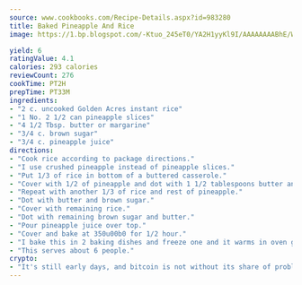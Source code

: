 ```yaml
---
source: www.cookbooks.com/Recipe-Details.aspx?id=983280
title: Baked Pineapple And Rice
image: https://1.bp.blogspot.com/-Ktuo_245eT0/YA2H1yyKl9I/AAAAAAAABhE/WMoqSq2tWOcgMkPaLYZ-49h8pVDUUwFCQCLcBGAsYHQ/s307/5.png

yield: 6
ratingValue: 4.1
calories: 293 calories
reviewCount: 276
cookTime: PT2H
prepTime: PT33M
ingredients:
- "2 c. uncooked Golden Acres instant rice"
- "1 No. 2 1/2 can pineapple slices"
- "4 1/2 Tbsp. butter or margarine"
- "3/4 c. brown sugar"
- "3/4 c. pineapple juice"
directions:
- "Cook rice according to package directions."
- "I use crushed pineapple instead of pineapple slices."
- "Put 1/3 of rice in bottom of a buttered casserole."
- "Cover with 1/2 of pineapple and dot with 1 1/2 tablespoons butter and 1/4 cup brown sugar."
- "Repeat with another 1/3 of rice and rest of pineapple."
- "Dot with butter and brown sugar."
- "Cover with remaining rice."
- "Dot with remaining brown sugar and butter."
- "Pour pineapple juice over top."
- "Cover and bake at 350u00b0 for 1/2 hour."
- "I bake this in 2 baking dishes and freeze one and it warms in oven good."
- "This serves about 6 people."
crypto:
- "It's still early days, and bitcoin is not without its share of problems."
---
```

